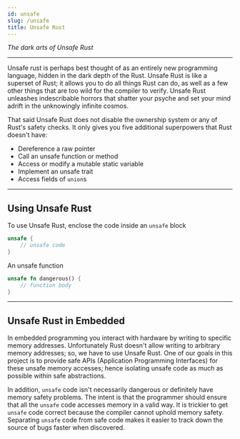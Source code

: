 ```yaml
---
id: unsafe
slug: /unsafe
title: Unsafe Rust
---
```


*The dark arts of Unsafe Rust*

----

Unsafe rust is perhaps best thought of as an entirely new programming language, hidden in the dark depth of the Rust.
Unsafe Rust is like a superset of Rust; it allows you to do all things Rust can do, as well as a few other things that are too wild for the compiler to verify.
Unsafe Rust unleashes indescribable horrors that shatter your psyche and set your mind adrift in the unknowingly infinite cosmos.

That said Unsafe Rust does not disable the ownership system or any of Rust's safety checks.
It only gives you five additional superpowers that Rust doesn't have:

* Dereference a raw pointer
* Call an unsafe function or method
* Access or modify a mutable static variable
* Implement an unsafe trait
* Access fields of `union`s

----

## Using Unsafe Rust

To use Unsafe Rust, enclose the code inside an `unsafe` block

```rust
unsafe {
    // unsafe code
}
```

An unsafe function

```rust
unsafe fn dangerous() {
    // function body
}
```

----

## Unsafe Rust in Embedded

In embedded programming you interact with hardware by writing to specific memory addresses.
Unfortunately Rust doesn't allow writing to arbitrary memory addresses; so, we have to use Unsafe Rust.
One of our goals in this project is to provide safe APIs (Application Programming Interfaces) for these unsafe memory accesses; hence isolating unsafe code as much as possible within safe abstractions.

In addition, `unsafe` code isn't necessarily dangerous or definitely have memory safety problems.
The intent is that the programmer should ensure that all the `unsafe` code accesses memory in a valid way.
It is trickier to get `unsafe` code correct because the compiler cannot uphold memory safety.
Separating `unsafe` code from safe code makes it easier to track down the source of bugs faster when discovered.
